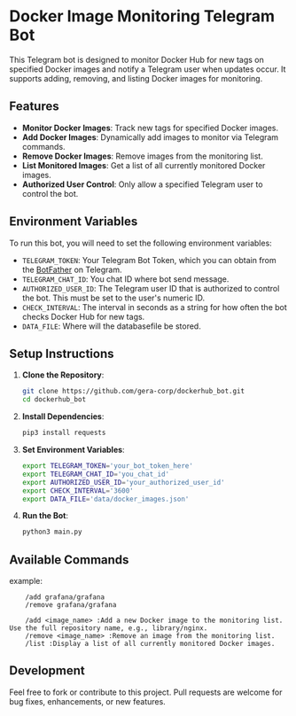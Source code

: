 # Docker Image Monitoring Telegram Bot

This Telegram bot is designed to monitor Docker Hub for new tags on specified Docker images and notify a Telegram user when updates occur. It supports adding, removing, and listing Docker images for monitoring.

## Features

- **Monitor Docker Images**: Track new tags for specified Docker images.
- **Add Docker Images**: Dynamically add images to monitor via Telegram commands.
- **Remove Docker Images**: Remove images from the monitoring list.
- **List Monitored Images**: Get a list of all currently monitored Docker images.
- **Authorized User Control**: Only allow a specified Telegram user to control the bot.

## Environment Variables

To run this bot, you will need to set the following environment variables:

- `TELEGRAM_TOKEN`: Your Telegram Bot Token, which you can obtain from the [BotFather](https://t.me/botfather) on Telegram.
- `TELEGRAM_CHAT_ID`: You chat ID where bot send message.
- `AUTHORIZED_USER_ID`: The Telegram user ID that is authorized to control the bot. This must be set to the user's numeric ID.
- `CHECK_INTERVAL`: The interval in seconds as a string for how often the bot checks Docker Hub for new tags.
- `DATA_FILE`: Where will the databasefile be stored.

## Setup Instructions

1. **Clone the Repository**:
   ```bash
   git clone https://github.com/gera-corp/dockerhub_bot.git
   cd dockerhub_bot

2. **Install Dependencies**:
   ```bash
   pip3 install requests

3. **Set Environment Variables**:
   ```bash
   export TELEGRAM_TOKEN='your_bot_token_here'
   export TELEGRAM_CHAT_ID='you_chat_id'
   export AUTHORIZED_USER_ID='your_authorized_user_id'
   export CHECK_INTERVAL='3600'
   export DATA_FILE='data/docker_images.json'

4. **Run the Bot**:
   ```bash
   python3 main.py

## Available Commands
example:
```
    /add grafana/grafana
    /remove grafana/grafana
```
```
    /add <image_name> :Add a new Docker image to the monitoring list. Use the full repository name, e.g., library/nginx.
    /remove <image_name> :Remove an image from the monitoring list.
    /list :Display a list of all currently monitored Docker images.
```
## Development

Feel free to fork or contribute to this project. Pull requests are welcome for bug fixes, enhancements, or new features.
